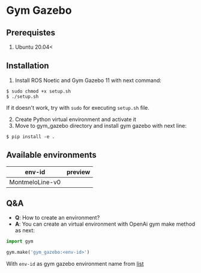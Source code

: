 # Gym Gazebo

<h2>Prerequistes</h2>

1. Ubuntu 20.04<

<h2>Installation</h2>

1. Install ROS Noetic and Gym Gazebo 11 with next command:

```
$ sudo chmod +x setup.sh
$ ./setup.sh
```

If it doesn't work, try with ```sudo``` for executing ```setup.sh``` file.

2. Create Python virtual environment and activate it
3. Move to gym_gazebo directory and install gym gazebo with next line:

```
$ pip install -e .
```

<h2 id="available-envs">Available environments</h2>

| env-id              | preview       |
| ------------------- |:-------------:|
| MontmeloLine-v0     |               |

<h2>Q&A</h2>

- **Q**: How to create an environment?
- **A**: You can create an virtual environment with OpenAi gym make method as next:

```python
import gym

gym.make('gym_gazebo:<env-id>')
```

With ```env-id``` as gym gazebo environment name from [list](#available-envs)
